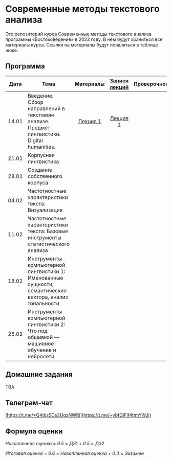 # Современные методы текстового анализа

Это репозиторий курса Современные методы текстового анализа программы «Востоковедение» в 2023 году. В нём будут храниться все материалы курса. Ссылки на материалы будут появляться в таблице ниже.

## Программа

|  Дата 	|   Тема	|  Материалы 	|  [Записи лекций](https://disk.yandex.ru/d/Q5mm6LB8XIyaTA) 	| Проверочное |
|:---:	|---	|:---:	|:---:	|:---:	|
|  14.01 	|  Введение. Обзор направлений в текстовом анализе. Предмет лингвистики. Digital humanities. 	|  [Лекция 1]([https://disk.yandex.ru/i/jYJ1lha1hibhZg](https://docs.google.com/presentation/d/1H3sxAzftv7nBWHGl6W38ZDvdMa1OlyuegWdKeZerGBQ/edit?usp=sharing))  	|   [Лекция 1](https://disk.yandex.ru/i/jYJ1lha1hibhZg) | |
|  21.01	|  Корпусная лингвистика 	|    	|   	| |
|  28.01	|  Создание собственного корпуса	|    	|  	|  |
|  04.02	|  Частотностные характеристики текста: Визуализация 	|    	|   	|  |
|   11.02	|  Частотностные характеристики текста: Базовые инструменты статистического анализа	|    	|   	 	|  |
|   18.02 |  Инструменты компьютерной лингвистики 1: Именованные сущности, семантические вектора, анализ тональности	|    	|   |  |
|  25.02 	|  Инструменты компьютерной лингвистики 2: Что под обшивкой — машинное обучение и нейросети	|   	|   	| |

## Домашние задания

TBA

## Телеграм-чат

[https://t.me/+Q4djsSCs2UgzNWRi](https://t.me/+ybfQiFIf4ttmYWJi)

## Формула оценки

_Накопленная оценка_ = _0.5_ $\times$ _ДЗ1_ + _0.5_ $\times$ _ДЗ2_

_Итоговая оценка_ = _0.6_ $\times$ _Накопленная оценка_ + _0.4_ $\times$ _Экзамен_
